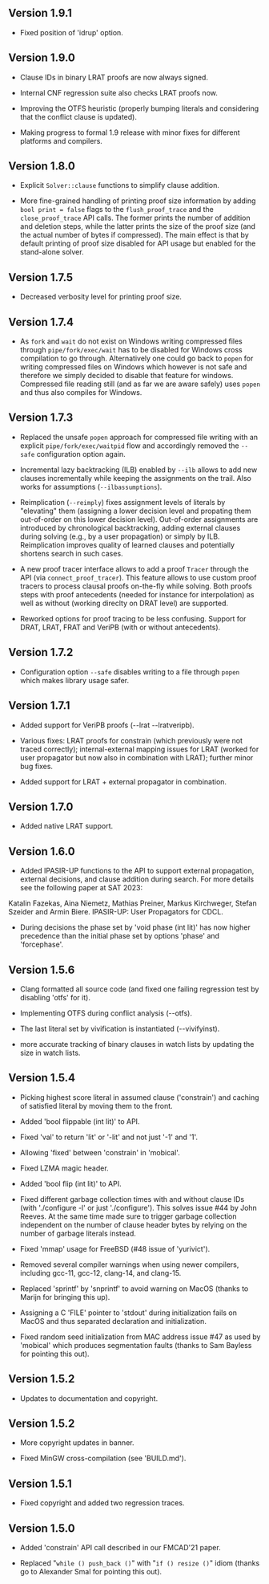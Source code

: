 Version 1.9.1
-------------

- Fixed position of 'idrup' option.

Version 1.9.0
-------------

- Clause IDs in binary LRAT proofs are now always signed.

- Internal CNF regression suite also checks LRAT proofs now.

- Improving the OTFS heuristic (properly bumping literals and
  considering that the conflict clause is updated).

- Making progress to formal 1.9 release with minor fixes for
  different platforms and compilers.

Version 1.8.0
-------------

- Explicit `Solver::clause` functions to simplify clause addition.

- More fine-grained handling of printing proof size information by
  adding `bool print = false` flags to the `flush_proof_trace` and
  the `close_proof_trace` API calls.  The former prints the number
  of addition and deletion steps, while the latter prints the size
  of the proof size (and the actual number of bytes if compressed).
  The main effect is that by default printing of proof size disabled
  for API usage but enabled for the stand-alone solver.

Version 1.7.5
-------------

- Decreased verbosity level for printing proof size.

Version 1.7.4
-------------

- As `fork` and `wait` do not exist on Windows writing compressed files
  through `pipe/fork/exec/wait` has to be disabled for Windows cross
  compilation to go through.  Alternatively one could go back to `popen`
  for writing compressed files on Windows which however is not safe and
  therefore we simply decided to disable that feature for windows.
  Compressed file reading still (and as far we are aware safely) uses
  `popen` and thus also compiles for Windows.

Version 1.7.3
-------------

- Replaced the unsafe `popen` approach for compressed file writing
  with an explicit `pipe/fork/exec/waitpid` flow and accordingly
  removed the `--safe` configuration option again.

- Incremental lazy backtracking (ILB) enabled by `--ilb` allows
  to add new clauses incrementally while keeping the assignments
  on the trail.  Also works for assumptions (`--ilbassumptions`).

- Reimplication (`--reimply`) fixes assignment levels of literals by
  "elevating" them (assigning a lower decision level and propating them
  out-of-order on this lower decision level).  Out-of-order assignments
  are introduced by chronological backtracking, adding external clauses
  during solving (e.g., by a user propagation) or simply by ILB.
  Reimplication improves quality of learned clauses and potentially
  shortens search in such cases.
 
- A new proof tracer interface allows to add a proof `Tracer` through the
  API (via `connect_proof_tracer`). This feature allows to use custom
  proof tracers to process clausal proofs on-the-fly while solving.  Both
  proofs steps with proof antecedents (needed for instance for
  interpolation) as well as without (working direclty on DRAT level) are
  supported.
 
- Reworked options for proof tracing to be less confusing.  Support for
  DRAT, LRAT, FRAT and VeriPB (with or without antecedents).

Version 1.7.2
-------------

- Configuration option `--safe` disables writing to a file
  through `popen` which makes library usage safer.

Version 1.7.1
-------------

- Added support for VeriPB proofs (--lrat --lratveripb).

- Various fixes: LRAT proofs for constrain (which previously were
 not traced correctly); internal-external mapping issues for LRAT
 (worked for user propagator but now also in combination with LRAT);
 further minor bug fixes.

- Added support for LRAT + external propagator in combination.

Version 1.7.0
-------------

- Added native LRAT support.

Version 1.6.0
-------------

- Added IPASIR-UP functions to the API to support external propagation,
 external decisions, and clause addition during search.
 For more details see the following paper at SAT 2023:

 Katalin Fazekas, Aina Niemetz, Mathias Preiner, Markus Kirchweger,
 Stefan Szeider and Armin Biere. IPASIR-UP: User Propagators for CDCL.

- During decisions the phase set by 'void phase (int lit)' has now
 higher precedence than the initial phase set by options 'phase' and
 'forcephase'.

Version 1.5.6
-------------

- Clang formatted all source code (and fixed one failing regression
 test by disabling 'otfs' for it).

- Implementing OTFS during conflict analysis (--otfs).

- The last literal set by vivification is instantiated (--vivifyinst).

- more accurate tracking of binary clauses in watch lists by updating
 the size in watch lists.

Version 1.5.4
-------------

- Picking highest score literal in assumed clause ('constrain')
  and caching of satisfied literal by moving them to the front.

- Added 'bool flippable (int lit)' to API.

- Fixed 'val' to return 'lit' or '-lit' and not just '-1' and '1'.

- Allowing 'fixed' between 'constrain' in 'mobical'.

- Fixed LZMA magic header.

- Added 'bool flip (int lit)' to API.

- Fixed different garbage collection times with and without
  clause IDs (with './configure -l' or just './configure').
  This solves issue #44 by John Reeves.  At the same time
  made sure to trigger garbage collection independent on the
  number of clause header bytes by relying on the number of
  garbage literals instead.

- Fixed 'mmap' usage for FreeBSD (#48 issue of 'yurivict').

- Removed several compiler warnings when using newer compilers,
  including gcc-11, gcc-12, clang-14, and clang-15.

- Replaced 'sprintf' by 'snprintf' to avoid warning on MacOS
  (thanks to Marijn for bringing this up).

- Assigning a C 'FILE' pointer to 'stdout' during initialization
  fails on MacOS and thus separated declaration and initialization.

- Fixed random seed initialization from MAC address issue #47
  as used by 'mobical' which produces segmentation faults
  (thanks to Sam Bayless for pointing this out).

Version 1.5.2
-------------

- Updates to documentation and copyright.

Version 1.5.2
-------------

- More copyright updates in banner.

- Fixed MinGW cross-compilation (see 'BUILD.md').

Version 1.5.1
-------------

- Fixed copyright and added two regression traces.

Version 1.5.0
-------------

- Added 'constrain' API call described in our FMCAD'21 paper.

- Replaced "`while () push_back ()`" with "`if () resize ()`" idiom
  (thanks go to Alexander Smal for pointing this out).
